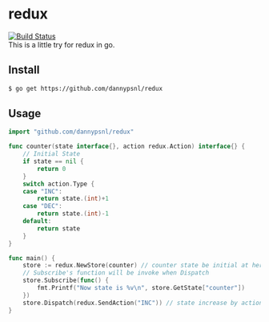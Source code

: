 # redux
[![Build Status](https://travis-ci.org/dannypsnl/redux.svg?branch=master)](https://travis-ci.org/dannypsnl/redux)<br>
This is a little try for redux in go.
## Install
```bash
$ go get https://github.com/dannypsnl/redux
```
## Usage
```go
import "github.com/dannypsnl/redux"

func counter(state interface{}, action redux.Action) interface{} {
    // Initial State
    if state == nil {
        return 0
    }
    switch action.Type {
    case "INC":
        return state.(int)+1
    case "DEC":
        return state.(int)-1
    default:
        return state
    }
}

func main() {
    store := redux.NewStore(counter) // counter state be initial at here, it's 0
    // Subscribe's function will be invoke when Dispatch
    store.Subscribe(func() {
        fmt.Printf("Now state is %v\n", store.GetState["counter"])
    })
    store.Dispatch(redux.SendAction("INC")) // state increase by action, now is 1
}
```
